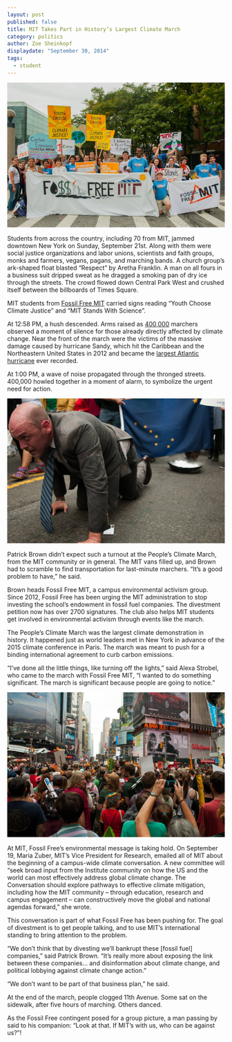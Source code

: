 ```yaml
---
layout: post
published: false
title: MIT Takes Part in History’s Largest Climate March
category: politics
author: Zoe Sheinkopf
displaydate: "September 30, 2014"
tags: 
  - student
---
```


![](/_posts/1491671_956029881080076_1969027885107661291_n.jpg)


Students from across the country, including 70 from MIT, jammed downtown New York on Sunday, September 21st. Along with them were social justice organizations and labor unions, scientists and faith groups, monks and farmers, vegans, pagans, and marching bands. A church group’s ark-shaped float blasted “Respect” by Aretha Franklin. A man on all fours in a business suit dripped sweat as he dragged a smoking pan of dry ice through the streets. The crowd flowed down Central Park West and crushed itself between the billboards of Times Square. 

MIT students from [Fossil Free MIT](http://www.fossilfreemit.org/) carried signs reading “Youth Choose Climate Justice” and “MIT Stands With Science”.

At 12:58 PM, a hush descended. Arms raised as [400,000](http://time.com/3415162/peoples-climate-march-new-york-manhattan-demonstration/) marchers observed a moment of silence for those already directly affected by climate change. Near the front of the march were the victims of the massive damage caused by hurricane Sandy, which hit the Caribbean and the Northeastern United States in 2012 and became the [largest Atlantic hurricane](http://www.erh.noaa.gov/mhx/EventReviews/20121029/20121029.php) ever recorded.

At 1:00 PM, a wave of noise propagated through the thronged streets. 400,000 howled together in a moment of alarm, to symbolize the urgent need for action.


![10711133_956029931080071_1505566343118686235_n.jpg](/_posts/10711133_956029931080071_1505566343118686235_n.jpg)


Patrick Brown didn’t expect such a turnout at the People’s Climate March, from the MIT community or in general. The MIT vans filled up, and Brown had to scramble to find transportation for last-minute marchers. “It’s a good problem to have,” he said.

Brown heads Fossil Free MIT, a campus environmental activism group. Since 2012, Fossil Free has been urging the MIT administration to stop investing the school’s endowment in fossil fuel companies. The divestment petition now has over 2700 signatures. The club also helps MIT students get involved in environmental activism through events like the march.

The People’s Climate March was the largest climate demonstration in history. It happened just as world leaders met in New York in advance of the 2015 climate conference in Paris. The march was meant to push for a binding international agreement to curb carbon emissions.

“I’ve done all the little things, like turning off the lights,” said Alexa Strobel, who came to the march with Fossil Free MIT, “I wanted to do something significant. The march is significant because people are going to notice.”

    
![10628105_956029774413420_2601407869024525412_n.jpg](/_posts/10628105_956029774413420_2601407869024525412_n.jpg)


At MIT, Fossil Free’s environmental message is taking hold. On September 19, Maria Zuber, MIT’s Vice President for Research, emailed all of MIT about the beginning of a campus-wide climate conversation. A new committee will “seek broad input from the Institute community on how the US and the world can most effectively address global climate change. The Conversation should explore pathways to effective climate mitigation, including how the MIT community – through education, research and campus engagement – can constructively move the global and national agendas forward,” she wrote.

This conversation is part of what Fossil Free has been pushing for. The goal of divestment is to get people talking, and to use MIT’s international standing to bring attention to the problem.

“We don’t think that by divesting we’ll bankrupt these [fossil fuel] companies,” said Patrick Brown. “It’s really more about exposing the link between these companies… and disinformation about climate change, and political lobbying against climate change action.”

“We don’t want to be part of that business plan,” he said.

At the end of the march, people clogged 11th Avenue. Some sat on the sidewalk, after five hours of marching. Others danced.

As the Fossil Free contingent posed for a group picture, a man passing by said to his companion: “Look at that. If MIT’s with us, who can be against us?”!
